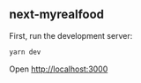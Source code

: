 

## next-myrealfood

First, run the development server:

```bash
yarn dev
```

Open [http://localhost:3000](http://localhost:3000)
